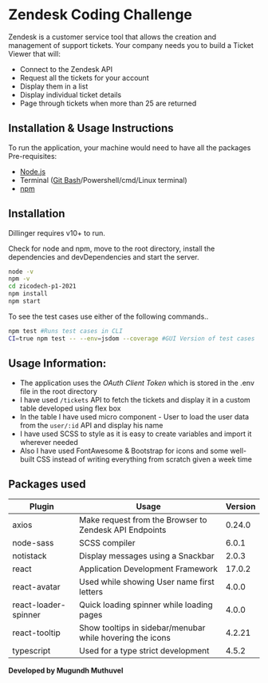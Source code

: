 # Zendesk Coding Challenge

Zendesk is a customer service tool that allows the creation and management of support tickets.
Your company needs you to build a Ticket Viewer that will:
- Connect to the Zendesk API
- Request all the tickets for your account
- Display them in a list
- Display individual ticket details
- Page through tickets when more than 25 are returned

## Installation & Usage Instructions

To run the application, your machine would need to have all the packages
Pre-requisites:
- [Node.js](https://nodejs.org/)
- Terminal ([Git Bash](https://git-scm.com/downloads)/Powershell/cmd/Linux terminal)
- [npm](https://www.npmjs.com/) 

## Installation

Dillinger requires  v10+ to run.

Check for node and npm, move to the root directory, install the dependencies and devDependencies and start the server.

```sh
node -v
npm -v
cd zicodech-p1-2021
npm install
npm start
```
To see the test cases use either of the following commands..

```sh
npm test #Runs test cases in CLI
CI=true npm test -- --env=jsdom --coverage #GUI Version of test cases
```

## Usage Information:

- The application uses the *OAuth Client Token* which is stored in the .env file in the root directory
- I have used ```/tickets``` API to fetch the tickets and display it in a custom table developed using flex box
- In the table I have used micro component - User to load the user data from the ```user/:id``` API and display his name
- I have used SCSS to style as it is easy to create variables and import it wherever needed
- Also I have used FontAwesome & Bootstrap for icons and some well-built CSS instead of writing everything from scratch given a week time


## Packages used

| Plugin | Usage | Version |
| ------ | ------ | ------ |
| axios | Make request from the Browser to Zendesk API Endpoints | 0.24.0 |
| node-sass | SCSS compiler | 6.0.1 |
| notistack | Display messages using a Snackbar | 2.0.3 |
| react | Application Development Framework | 17.0.2 |
| react-avatar | Used while showing User name first letters | 4.0.0 |
| react-loader-spinner | Quick loading spinner while loading pages | 4.0.0 |
| react-tooltip | Show tooltips in sidebar/menubar while hovering the icons | 4.2.21 |
| typescript | Used for a type strict development | 4.5.2 |


**Developed by Mugundh Muthuvel**